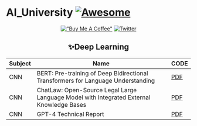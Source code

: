 # AI_University [![Awesome](https://awesome.re/badge.svg)](https://awesome.re)


<div align="center">

[!["Buy Me A Coffee"](https://www.buymeacoffee.com/assets/img/custom_images/orange_img.png)](https://www.buymeacoffee.com/sabahesaraY)
[![Twitter](https://img.shields.io/twitter/follow/sabahesaraki?style=social)](https://twitter.com/saba_hesaraki)

## ✨Deep Learning

|Subject|Name|CODE|
|---|---|---|
|CNN|BERT: Pre-training of Deep Bidirectional Transformers for Language Understanding|[PDF](https://browse.arxiv.org/pdf/1810.04805v2.pdf)| [![GitHub](https://badges.aleen42.com/src/github.svg)](https://github.com/google-research/bert) [![Colab](https://colab.research.google.com/assets/colab-badge.svg)](https://colab.research.google.com/drive/13ErkLg5FZHIbnUGZRkKlL-9WNCNQPIow)|
|CNN|ChatLaw: Open-Source Legal Large Language Model with Integrated External Knowledge Bases|[PDF](https://browse.arxiv.org/pdf/2306.16092v1.pdf)|[![GitHub](https://badges.aleen42.com/src/github.svg)](https://github.com/pku-yuangroup/chatlaw)|
|CNN|GPT-4 Technical Report|[PDF](https://arxiv.org/pdf/2303.08774v3.pdf)|[![GitHub](https://badges.aleen42.com/src/github.svg)](https://github.com/openai/evals)|


